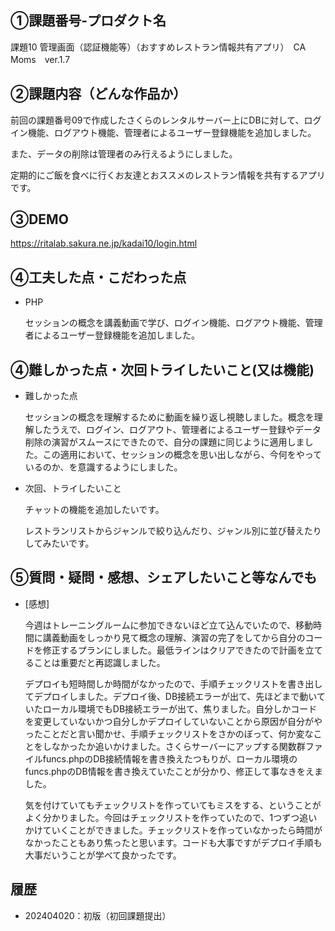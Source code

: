 ## ①課題番号-プロダクト名
課題10 管理画面（認証機能等）（おすすめレストラン情報共有アプリ）　CA Moms　ver.1.7

## ②課題内容（どんな作品か）
前回の課題番号09で作成したさくらのレンタルサーバー上にDBに対して、ログイン機能、ログアウト機能、管理者によるユーザー登録機能を追加しました。

また、データの削除は管理者のみ行えるようにしました。

定期的にご飯を食べに行くお友達とおススメのレストラン情報を共有するアプリです。

## ③DEMO
https://ritalab.sakura.ne.jp/kadai10/login.html

## ④工夫した点・こだわった点
- PHP

  セッションの概念を講義動画で学び、ログイン機能、ログアウト機能、管理者によるユーザー登録機能を追加しました。
 

## ④難しかった点・次回トライしたいこと(又は機能)
- 難しかった点

  セッションの概念を理解するために動画を繰り返し視聴しました。概念を理解したうえで、ログイン、ログアウト、管理者によるユーザー登録やデータ削除の演習がスムースにできたので、自分の課題に同じように適用しました。この適用において、セッションの概念を思い出しながら、今何をやっているのか、を意識するようにしました。


- 次回、トライしたいこと

  チャットの機能を追加したいです。

  レストランリストからジャンルで絞り込んだり、ジャンル別に並び替えたりしてみたいです。

 
## ⑤質問・疑問・感想、シェアしたいこと等なんでも
- [感想]

  今週はトレーニングルームに参加できないほど立て込んでいたので、移動時間に講義動画をしっかり見て概念の理解、演習の完了をしてから自分のコードを修正するプランにしました。最低ラインはクリアできたので計画を立てることは重要だと再認識しました。

  デプロイも短時間しか時間がなかったので、手順チェックリストを書き出してデプロイしました。デプロイ後、DB接続エラーが出て、先ほどまで動いていたローカル環境でもDB接続エラーが出て、焦りました。自分しかコードを変更していないかつ自分しかデプロイしていないことから原因が自分がやったことだと言い聞かせ、手順チェックリストをさかのぼって、何か変なことをしなかったか追いかけました。さくらサーバーにアップする関数群ファイルfuncs.phpのDB接続情報を書き換えたつもりが、ローカル環境のfuncs.phpのDB情報を書き換えていたことが分かり、修正して事なきをえました。
  
  気を付けていてもチェックリストを作っていてもミスをする、ということがよく分かりました。今回はチェックリストを作っていたので、1つずつ追いかけていくことができました。チェックリストを作っていなかったら時間がなかったこともあり焦ったと思います。コードも大事ですがデプロイ手順も大事だいうことが学べて良かったです。
   
  
## 履歴
- 202404020：初版（初回課題提出）
